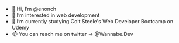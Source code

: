 - 👋 Hi, I’m @enonch
- 👀 I’m interested in web development
- 🌱 I’m currently studying Colt Steele's Web Developer Bootcamp on Udemy
- 📫 You can reach me on twitter -> @Wannabe.Dev

<!---
enonch/enonch is a ✨ special ✨ repository because its `README.md` (this file) appears on your GitHub profile.
You can click the Preview link to take a look at your changes.
--->

